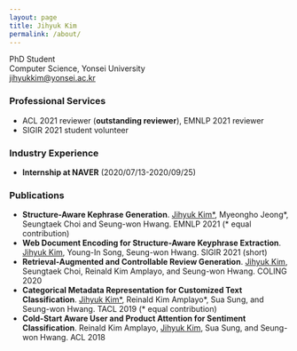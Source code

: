 ```yaml
---
layout: page
title: Jihyuk Kim
permalink: /about/
---
```




PhD Student <br>
Computer Science, Yonsei University <br>
jihyukkim@yonsei.ac.kr

### Professional Services
- ACL 2021 reviewer (<b>outstanding reviewer</b>), EMNLP 2021 reviewer
- SIGIR 2021 student volunteer

### Industry Experience
- <b>Internship at NAVER</b> (2020/07/13-2020/09/25) 

### Publications
- <b>Structure-Aware Kephrase Generation</b>. <u>Jihyuk Kim*</u>, Myeongho Jeong\*, Seungtaek Choi and Seung-won Hwang. EMNLP 2021 (* equal contribution)
- <b>Web Document Encoding for Structure-Aware Keyphrase Extraction</b>. <u>Jihyuk Kim</u>, Young-In Song, Seung-won Hwang. SIGIR 2021 (short)
- <b>Retrieval-Augmented and Controllable Review Generation</b>. <u>Jihyuk Kim</u>, Seungtaek Choi, Reinald Kim Amplayo, and Seung-won Hwang. COLING 2020
- <b>Categorical Metadata Representation for Customized Text Classification</b>. <u>Jihyuk Kim*</u>, Reinald Kim Amplayo\*, Sua Sung, and Seung-won Hwang. TACL 2019 (* equal contribution)
- <b>Cold-Start Aware User and Product Attention for Sentiment Classification</b>. Reinald Kim Amplayo, <u>Jihyuk Kim</u>, Sua Sung, and Seung-won Hwang. ACL 2018
